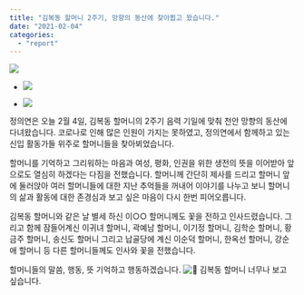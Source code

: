 ```yaml
---
title: "김복동 할머니 2주기, 망향의 동산에 찾아뵙고 왔습니다."
date: "2021-02-04"
categories: 
  - "report"
---
```


![](https://womenandwar.net/kr/wp-content/uploads/2021/02/제목을-입력해주세요._001-1-1024x678.jpg)

- ![](https://womenandwar.net/kr/wp-content/uploads/2021/02/IMGP1084-300x199.jpg)
    
- ![](https://womenandwar.net/kr/wp-content/uploads/2021/02/photo_2021-02-04_18-44-24-300x225.jpg)
    

정의연은 오늘 2월 4일, 김복동 할머니의 2주기 음력 기일에 맞춰 천안 망향의 동산에 다녀왔습니다. 코로나로 인해 많은 인원이 가지는 못하였고, 정의연에서 함께하고 있는 신입 활동가들 위주로 할머니들을 찾아뵈었습니다.

할머니를 기억하고 그리워하는 마음과 여성, 평화, 인권을 위한 생전의 뜻을 이어받아 앞으로도 열심히 하겠다는 다짐을 전했습니다. 할머니께 간단히 제사를 드리고 할머니 앞에 둘러앉아 여러 할머니들에 대한 지난 추억들을 꺼내어 이야기를 나누고 보니 할머니의 삶과 활동에 대한 존경심과 보고 싶은 마음이 다시 한번 피어오릅니다.

김복동 할머니와 같은 날 별세 하신 이○○ 할머니께도 꽃을 전하고 인사드렸습니다. 그리고 함께 잠들어계신 이귀녀 할머니, 곽예남 할머니, 이기정 할머니, 김학순 할머니, 황금주 할머니, 송신도 할머니 그리고 납골당에 계신 이순덕 할머니, 한옥선 할머니, 강순애 할머니 등 다른 할머니들께도 인사와 꽃을 전했습니다.

할머니들의 말씀, 행동, 뜻 기억하고 행동하겠습니다. ![🦋](https://static.xx.fbcdn.net/images/emoji.php/v9/tbb/1/16/1f98b.png) 김복동 할머니 너무나 보고 싶습니다.
